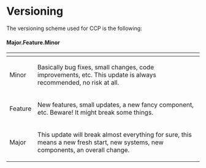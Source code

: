 # Versioning

The versioning scheme used for CCP is the following:

#### Major.Feature.Minor

<table>
  <thead>
    <tr>
      <th style="text-align:left"></th>
      <th style="text-align:left"></th>
    </tr>
  </thead>
  <tbody>
    <tr>
      <td style="text-align:left">
        <p></p>
        <p>Minor</p>
      </td>
      <td style="text-align:left">
        <p></p>
        <p>Basically bug fixes, small changes, code improvements, etc. This update
          is always recommended, no risk at all.</p>
      </td>
    </tr>
    <tr>
      <td style="text-align:left">
        <p></p>
        <p>Feature</p>
      </td>
      <td style="text-align:left">
        <p></p>
        <p>New features, small updates, a new fancy component, etc. Beware! It might
          break some things.</p>
      </td>
    </tr>
    <tr>
      <td style="text-align:left">
        <p></p>
        <p>Major</p>
      </td>
      <td style="text-align:left">
        <p></p>
        <p>This update will break almost everything for sure, this means a new fresh
          start, new systems, new components, an overall change.</p>
      </td>
    </tr>
  </tbody>
</table>